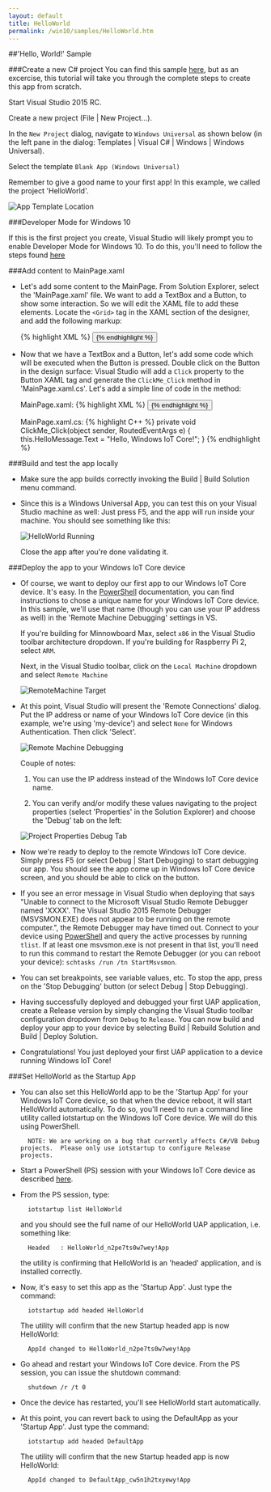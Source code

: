 ```yaml
---
layout: default
title: HelloWorld
permalink: /win10/samples/HelloWorld.htm
---
```


<div class="container" markdown="1">
##'Hello, World!' Sample

###Create a new C# project
You can find this sample [here](https://github.com/ms-iot/samples/tree/develop/HelloWorld), but as an excercise, this tutorial will take you through the complete steps to create this app from scratch.  

Start Visual Studio 2015 RC.

Create a new project (File \| New Project...).

In the `New Project` dialog, navigate to `Windows Universal` as shown below (in the left pane in the dialog: Templates \| Visual C# \| Windows \| Windows Universal).

Select the template `Blank App (Windows Universal)`

Remember to give a good name to your first app! In this example, we called the project 'HelloWorld'.

![App Template Location]({{site.baseurl}}/images/HelloWorld/new-cs-project-dialog.PNG)

###Developer Mode for Windows 10

If this is the first project you create, Visual Studio will likely prompt you to enable Developer Mode for Windows 10.  To do this, you'll need to follow the steps found [here](https://msdn.microsoft.com/library/windows/apps/xaml/dn706236.aspx)

###Add content to MainPage.xaml
* Let's add some content to the MainPage. From Solution Explorer, select the 'MainPage.xaml' file. We want to add a TextBox and a Button, to show some interaction. So we will edit the XAML file to add these elements. Locate the `<Grid>` tag in the XAML section of the designer, and add the following markup:
<UL>
{% highlight XML %}
<Grid Background="{ThemeResource ApplicationPageBackgroundThemeBrush}">
    <StackPanel HorizontalAlignment="Center" VerticalAlignment="Center">
        <TextBox x:Name="HelloMessage" Text="Hello, World!" Margin="10" IsReadOnly="True"/>
        <Button x:Name="ClickMe" Content="Click Me!"  Margin="10" HorizontalAlignment="Center"/>
    </StackPanel>
</Grid>
{% endhighlight %}
</UL>

* Now that we have a TextBox and a Button, let's add some code which will be executed when the Button is pressed. Double click on the Button in the design surface: Visual Studio will add a `Click` property to the Button XAML tag and generate the `ClickMe_Click` method in 'MainPage.xaml.cs'. Let's add a simple line of code in the method:
<UL>
MainPage.xaml:
{% highlight XML %}
<Button x:Name="ClickMe" Content="Click Me!"  Margin="10" HorizontalAlignment="Center" Click="ClickMe_Click"/>
{% endhighlight %}
</UL>
<UL>
MainPage.xaml.cs:
{% highlight C++ %}
private void ClickMe_Click(object sender, RoutedEventArgs e)
{
    this.HelloMessage.Text = "Hello, Windows IoT Core!";
}
{% endhighlight %}
</UL>


###Build and test the app locally
* Make sure the app builds correctly invoking the Build \| Build Solution menu command.

* Since this is a Windows Universal App, you can test this on your Visual Studio machine as well: Just press F5, and the app will run inside your machine. You should see something like this:

    ![HelloWorld Running]({{site.baseurl}}/images/HelloWorld/HelloWorldAppLocal.PNG)

    Close the app after you're done validating it.


###Deploy the app to your Windows IoT Core device
* Of course, we want to deploy our first app to our Windows IoT Core device. It's easy. In the [PowerShell]({{site.baseurl}}/win10/samples/PowerShell.htm) documentation, you can find instructions to chose a unique name for your Windows IoT Core device. In this sample, we'll use that name (though you can use your IP address as well) in the 'Remote Machine Debugging' settings in VS.

    If you're building for Minnowboard Max, select `x86` in the Visual Studio toolbar architecture dropdown.  If you're building for Raspberry Pi 2, select `ARM`.

    Next, in the Visual Studio toolbar, click on the `Local Machine` dropdown and select `Remote Machine`<br/>

    ![RemoteMachine Target]({{site.baseurl}}/images/HelloWorld/cs-remote-machine-debugging.png)

* At this point, Visual Studio will present the 'Remote Connections' dialog. Put the IP address or name of your Windows IoT Core device (in this example, we're using 'my-device') and select `None` for Windows Authentication. Then click 'Select'.

    ![Remote Machine Debugging]({{site.baseurl}}/images/HelloWorld/cs-remote-connections.PNG)

    Couple of notes:

    1. You can use the IP address instead of the Windows IoT Core device name.

    2. You can verify and/or modify these values navigating to the project properties (select 'Properties' in the Solution Explorer) and choose the 'Debug' tab on the left:

    ![Project Properties Debug Tab]({{site.baseurl}}/images/HelloWorld/cs-debug-project-properties.PNG)

* Now we're ready to deploy to the remote Windows IoT Core device. Simply press F5 (or select Debug \| Start Debugging) to start debugging our app. You should see the app come up in Windows IoT Core device screen, and you should be able to click on the button.

* If you see an error message in Visual Studio when deploying that says "Unable to connect to the Microsoft Visual Studio Remote Debugger named 'XXXX'.  The Visual Studio 2015 Remote Debugger (MSVSMON.EXE) does not appear to be running on the remote computer.", the Remote Debugger may have timed out.  Connect to your device using [PowerShell]({{site.baseurl}}/win10/samples/PowerShell.htm) and query the active processes by running `tlist`.  If at least one msvsmon.exe is not present in that list, you'll need to run this command to restart the Remote Debugger (or you can reboot your device): `schtasks /run /tn StartMsvsmon`.

* You can set breakpoints, see variable values, etc. To stop the app, press on the 'Stop Debugging' button (or select Debug \| Stop Debugging).

* Having successfully deployed and debugged your first UAP application, create a Release version by simply changing the Visual Studio toolbar configuration dropdown from `Debug` to `Release`.  You can now build and deploy your app to your device by selecting Build \| Rebuild Solution and Build \| Deploy Solution.

* Congratulations! You just deployed your first UAP application to a device running Windows IoT Core!


###Set HelloWorld as the Startup App

* You can also set this HelloWorld app to be the 'Startup App' for your Windows IoT Core device, so that when the device reboot, it will start HelloWorld automatically. To do so, you'll need to run a command line utility called iotstartup on the Windows IoT Core device. We will do this using PowerShell.

        NOTE: We are working on a bug that currently affects C#/VB Debug projects.  Please only use iotstartup to configure Release projects.

* Start a PowerShell (PS) session with your Windows IoT Core device as described [here]({{site.baseurl}}/win10/samples/PowerShell.htm).

* From the PS session, type:

        iotstartup list HelloWorld

    and you should see the full name of our HelloWorld UAP application, i.e. something like:

        Headed   : HelloWorld_n2pe7ts0w7wey!App

    the utility is confirming that HelloWorld is an 'headed' application, and is installed correctly.

* Now, it's easy to set this app as the 'Startup App'. Just type the command:

        iotstartup add headed HelloWorld
    
    The utility will confirm that the new Startup headed app is now HelloWorld:

        AppId changed to HelloWorld_n2pe7ts0w7wey!App

* Go ahead and restart your Windows IoT Core device. From the PS session, you can issue the shutdown command:

        shutdown /r /t 0

* Once the device has restarted, you'll see HelloWorld start automatically.

* At this point, you can revert back to using the DefaultApp as your 'Startup App'. Just type the command:

        iotstartup add headed DefaultApp

    The utility will confirm that the new Startup headed app is now HelloWorld:

        AppId changed to DefaultApp_cw5n1h2txyewy!App

</div>
